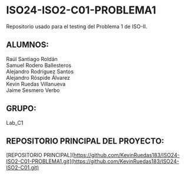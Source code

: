 # ISO24-ISO2-C01-PROBLEMA1

Repositorio usado para el testing del Problema 1 de ISO-II.  

## ALUMNOS:  
Raúl Santiago Roldán  
Samuel Rodero Ballesteros  
Alejandro Rodríguez Santos  
Alejandro Róspide Álvarez  
Kevin Ruedas Villanueva  
Jaime Sesmero Verbo  

## GRUPO:  
Lab_C1

## REPOSITORIO PRINCIPAL DEL PROYECTO:
[REPOSITORIO PRINCIPAL](https://github.com/KevinRuedas183/ISO24-ISO2-C01-PROBLEMA1.git](https://github.com/KevinRuedas183/ISO24-ISO2-C01.git)
